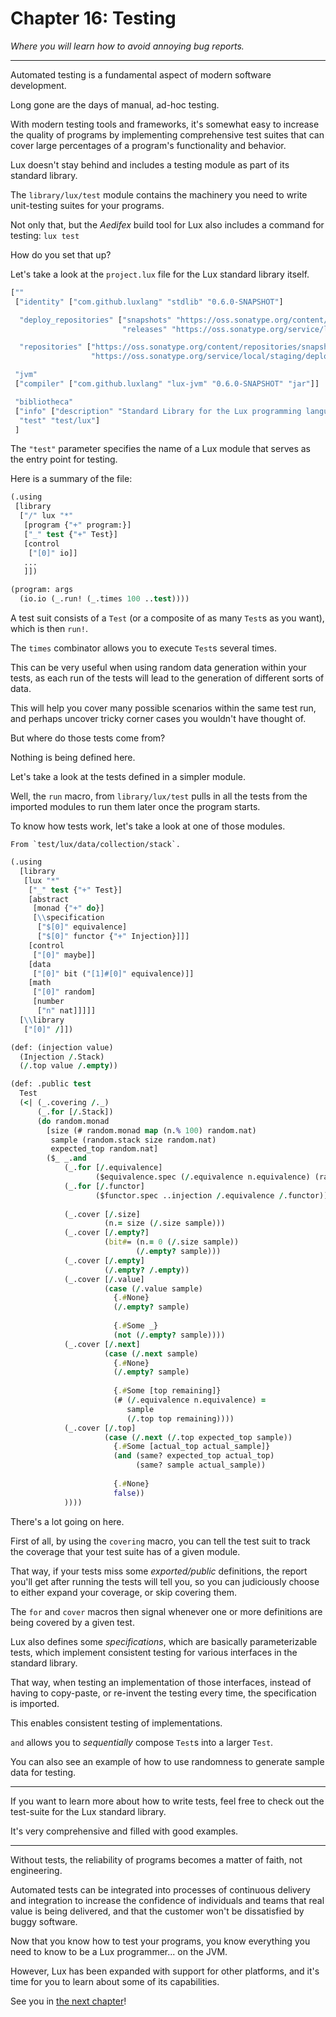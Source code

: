 # Chapter 16: Testing

_Where you will learn how to avoid annoying bug reports._

---

Automated testing is a fundamental aspect of modern software development.

Long gone are the days of manual, ad-hoc testing.

With modern testing tools and frameworks, it's somewhat easy to increase the quality of programs by implementing comprehensive test suites that can cover large percentages of a program's functionality and behavior.

Lux doesn't stay behind and includes a testing module as part of its standard library.

The `library/lux/test` module contains the machinery you need to write unit-testing suites for your programs.

Not only that, but the _Aedifex_ build tool for Lux also includes a command for testing: `lux test`

How do you set that up?

Let's take a look at the `project.lux` file for the Lux standard library itself.

```clojure
[""
 ["identity" ["com.github.luxlang" "stdlib" "0.6.0-SNAPSHOT"]

  "deploy_repositories" ["snapshots" "https://oss.sonatype.org/content/repositories/snapshots/"
                         "releases" "https://oss.sonatype.org/service/local/staging/deploy/maven2/"]

  "repositories" ["https://oss.sonatype.org/content/repositories/snapshots/"
                  "https://oss.sonatype.org/service/local/staging/deploy/maven2/"]]

 "jvm"
 ["compiler" ["com.github.luxlang" "lux-jvm" "0.6.0-SNAPSHOT" "jar"]]

 "bibliotheca"
 ["info" ["description" "Standard Library for the Lux programming language."]
  "test" "test/lux"]
 ]
```

The `"test"` parameter specifies the name of a Lux module that serves as the entry point for testing.

Here is a summary of the file:

```clojure
(.using
 [library
  ["/" lux "*"
   [program {"+" program:}]
   ["_" test {"+" Test}]
   [control
    ["[0]" io]]
   ...
   ]])

(program: args
  (io.io (_.run! (_.times 100 ..test))))

```

A test suit consists of a `Test` (or a composite of as many `Test`s as you want), which is then `run!`.

The `times` combinator allows you to execute `Test`s several times.

This can be very useful when using random data generation within your tests, as each run of the tests will lead to the generation of different sorts of data.

This will help you cover many possible scenarios within the same test run, and perhaps uncover tricky corner cases you wouldn't have thought of.

But where do those tests come from?

Nothing is being defined here.

Let's take a look at the tests defined in a simpler module.

Well, the `run` macro, from `library/lux/test` pulls in all the tests from the imported modules to run them later once the program starts.

To know how tests work, let's take a look at one of those modules.

	From `test/lux/data/collection/stack`.

```clojure
(.using
  [library
   [lux "*"
    ["_" test {"+" Test}]
    [abstract
     [monad {"+" do}]
     [\\specification
      ["$[0]" equivalence]
      ["$[0]" functor {"+" Injection}]]]
    [control
     ["[0]" maybe]]
    [data
     ["[0]" bit ("[1]#[0]" equivalence)]]
    [math
     ["[0]" random]
     [number
      ["n" nat]]]]]
  [\\library
   ["[0]" /]])

(def: (injection value)
  (Injection /.Stack)
  (/.top value /.empty))

(def: .public test
  Test
  (<| (_.covering /._)
      (_.for [/.Stack])
      (do random.monad
        [size (# random.monad map (n.% 100) random.nat)
         sample (random.stack size random.nat)
         expected_top random.nat]
        ($_ _.and
            (_.for [/.equivalence]
                   ($equivalence.spec (/.equivalence n.equivalence) (random.stack size random.nat)))
            (_.for [/.functor]
                   ($functor.spec ..injection /.equivalence /.functor))
            
            (_.cover [/.size]
                     (n.= size (/.size sample)))
            (_.cover [/.empty?]
                     (bit#= (n.= 0 (/.size sample))
                            (/.empty? sample)))
            (_.cover [/.empty]
                     (/.empty? /.empty))
            (_.cover [/.value]
                     (case (/.value sample)
                       {.#None}
                       (/.empty? sample)
                       
                       {.#Some _}
                       (not (/.empty? sample))))
            (_.cover [/.next]
                     (case (/.next sample)
                       {.#None}
                       (/.empty? sample)
                       
                       {.#Some [top remaining]}
                       (# (/.equivalence n.equivalence) =
                          sample
                          (/.top top remaining))))
            (_.cover [/.top]
                     (case (/.next (/.top expected_top sample))
                       {.#Some [actual_top actual_sample]}
                       (and (same? expected_top actual_top)
                            (same? sample actual_sample))
                       
                       {.#None}
                       false))
            ))))

```

There's a lot going on here.

First of all, by using the `covering` macro, you can tell the test suit to track the coverage that your test suite has of a given module.

That way, if your tests miss some _exported/public_ definitions, the report you'll get after running the tests will tell you, so you can judiciously choose to either expand your coverage, or skip covering them.

The `for` and `cover` macros then signal whenever one or more definitions are being covered by a given test.

Lux also defines some _specifications_, which are basically parameterizable tests, which implement consistent testing for various interfaces in the standard library.

That way, when testing an implementation of those interfaces, instead of having to copy-paste, or re-invent the testing every time, the specification is imported.

This enables consistent testing of implementations.

`and` allows you to _sequentially_ compose `Test`s into a larger `Test`.

You can also see an example of how to use randomness to generate sample data for testing.

---

If you want to learn more about how to write tests, feel free to check out the test-suite for the Lux standard library.

It's very comprehensive and filled with good examples.

---

Without tests, the reliability of programs becomes a matter of faith, not engineering.

Automated tests can be integrated into processes of continuous delivery and integration to increase the confidence of individuals and teams that real value is being delivered, and that the customer won't be dissatisfied by buggy software.

Now that you know how to test your programs, you know everything you need to know to be a Lux programmer... on the JVM.

However, Lux has been expanded with support for other platforms, and it's time for you to learn about some of its capabilities.

See you in [the next chapter](chapter_17.md)!

